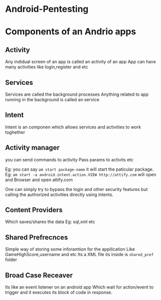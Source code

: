 # Android-Pentesting



# Components of an Andrio apps

## Activity

Any indidual screen of an app is called an activity of an app
App can have many activities
like login,register and etc

## Services

Services are called the background processes
Anything related to app running in the background is called an service

## Intent

Intent is an componen which allows services and activities to work toghether

## Activity manager

you can send commands to activity
Pass params to activits etc 

Eg: you can say ` am start package-name ` it will start the paticular package.
Eg:  `am start -a android.intent.action.VIEW http://attify.com` will open and Browser and open attify.com


One can simply try to bypass the login and other security features but calling the authorized activities directly using
intents.

## Content Providers

Which saves/shares the data
Eg: sql,xml etc

## Shared Prefrecnces

Simple way of storing some inforamtion for the appilication 
Like GameHighScore,username and etc
Its a XML file
its inside is `shared_pref` folder

## Broad Case Receaver

Its like an event listener on an android app 
Which wait for action/event to trigger and it executes its block of code in response.

